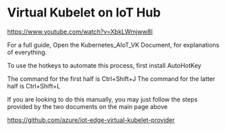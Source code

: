 # Virtual Kubelet on IoT Hub 

https://www.youtube.com/watch?v=XbkLWmjww8I

For a full guide, Open the Kubernetes_AIoT_VK Document, for explanations of everything.



To use the hotkeys to automate this process, first install AutoHotKey

The command for the first half is Ctrl+Shift+J
The command for the latter half is Ctrl+Shift+L

If you are looking to do this manually, you may just follow the steps provided by the two documents on the main page above

https://github.com/azure/iot-edge-virtual-kubelet-provider

